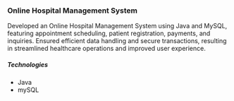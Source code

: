 <h3>Online Hospital Management System</h3>
<p>Developed an Online Hospital Management System using Java and MySQL, featuring appointment
scheduling, patient registration, payments, and inquiries. Ensured efficient data handling and secure transactions, resulting in streamlined healthcare operations and improved user experience.</p>
<h5>Technologies</h5>
<ul>
  <li>Java</li>
  <li>mySQL</li>
</ul>
